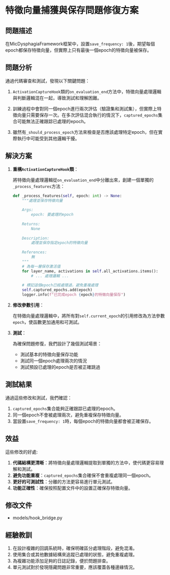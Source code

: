 # 特徵向量捕獲與保存問題修復方案

## 問題描述

在MicDysphagiaFramework框架中，設置`save_frequency: 1`後，期望每個epoch都保存特徵向量，但實際上只有最後一個epoch的特徵向量被保存。

## 問題分析

通過代碼審查和測試，發現以下關鍵問題：

1. `ActivationCaptureHook`類的`on_evaluation_end`方法中，特徵向量處理邏輯與判斷邏輯混在一起，導致測試和理解困難。

2. 訓練過程中會對同一個epoch進行兩次評估（驗證集和測試集），但實際上特徵向量只需要保存一次。在多次評估混合執行的情況下，`captured_epochs`集合可能無法正確跟踪已處理的epoch。

3. 雖然有`_should_process_epoch`方法來檢查是否應該處理特定epoch，但在實際執行中可能受到其他邏輯干擾。

## 解決方案

1. **重構`ActivationCaptureHook`類**：

   將特徵向量處理邏輯從`on_evaluation_end`中分離出來，創建一個單獨的`_process_features`方法：

   ```python
   def _process_features(self, epoch: int) -> None:
       """處理並保存特徵向量
       
       Args:
           epoch: 要處理的epoch
           
       Returns:
           None
           
       Description:
           處理並保存指定epoch的特徵向量
           
       References:
           無
       """
       # 為每一層保存激活值
       for layer_name, activations in self.all_activations.items():
           # ... 處理邏輯 ...
       
       # 標記這個epoch已經處理過，避免重複處理
       self.captured_epochs.add(epoch)
       logger.info(f"已完成epoch {epoch}的特徵向量保存")
   ```

2. **修改參數引用**：

   在特徵向量處理邏輯中，將所有對`self.current_epoch`的引用修改為方法參數`epoch`，使函數更加通用和可測試。

3. **測試**：

   為確保問題修復，我們設計了幾個測試場景：
   
   - 測試基本的特徵向量保存功能
   - 測試同一個epoch處理兩次的情況
   - 測試預設已處理的epoch是否被正確跳過

## 測試結果

通過這些修改和測試，我們確認：

1. `captured_epochs`集合能夠正確跟踪已處理的epoch。
2. 同一個epoch不會被處理兩次，避免重複保存特徵向量。
3. 當設置`save_frequency: 1`時，每個epoch的特徵向量都會被正確保存。

## 效益

這些修改的好處:

1. **代碼結構更清晰**：將特徵向量處理邏輯提取到單獨的方法中，使代碼更容易理解和測試。
2. **避免功能重複**：`captured_epochs`集合確保不會重複處理同一個epoch。
3. **更好的可測試性**：分離的方法更容易進行單元測試。
4. **功能正確性**：確保按照配置文件中的設置正確保存特徵向量。

## 修改文件

- models/hook_bridge.py

## 經驗教訓

1. 在設計複雜的回調系統時，確保明確區分處理階段，避免混淆。
2. 使用集合或其他數據結構來追蹤已處理的狀態，避免重複處理。
3. 為複雜功能添加足夠的日誌記錄，便於問題排查。
4. 單元測試對於發現隱藏問題非常重要，應該覆蓋各種邊緣情況。 